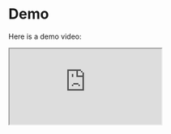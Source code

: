 # Demo

Here is a demo video:

<iframe src="https://drive.google.com/file/d/1tkRCtqhKSgMpl7jAK3wg3cCHy8eKU6pM/view?usp=sharing"></iframe>